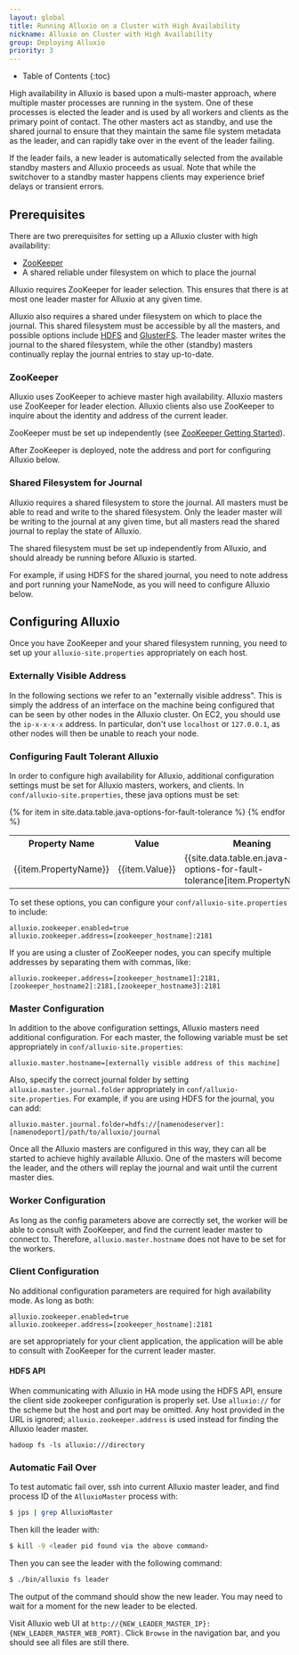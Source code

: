 ```yaml
---
layout: global
title: Running Alluxio on a Cluster with High Availability
nickname: Alluxio on Cluster with High Availability
group: Deploying Alluxio
priority: 3
---
```


* Table of Contents
{:toc}

High availability in Alluxio is based upon a multi-master approach, where multiple master processes
are running in the system. One of these processes is elected the leader and is used by all workers 
and clients as the primary point of contact. The other masters act as standby, and use the shared 
journal to ensure that they maintain the same file system metadata as the leader, and can rapidly 
take over in the event of the leader failing.

If the leader fails, a new leader is automatically selected from the available standby masters and
Alluxio proceeds as usual. Note that while the switchover to a standby master happens clients may
experience brief delays or transient errors.

## Prerequisites

There are two prerequisites for setting up a Alluxio cluster with high availability:

* [ZooKeeper](http://zookeeper.apache.org/)
* A shared reliable under filesystem on which to place the journal

Alluxio requires ZooKeeper for leader selection. This ensures that there is at most one leader
master for Alluxio at any given time.

Alluxio also requires a shared under filesystem on which to place the journal. This shared
filesystem must be accessible by all the masters, and possible options include
[HDFS](Configuring-Alluxio-with-HDFS.html) and
[GlusterFS](Configuring-Alluxio-with-GlusterFS.html). The leader master writes the journal to the
shared filesystem, while the other (standby) masters continually replay the journal entries to stay
up-to-date.

### ZooKeeper

Alluxio uses ZooKeeper to achieve master high availability. Alluxio masters use ZooKeeper for leader
election. Alluxio clients also use ZooKeeper to inquire about the identity and address of the
current leader.

ZooKeeper must be set up independently
(see [ZooKeeper Getting Started](http://zookeeper.apache.org/doc/r3.4.5/zookeeperStarted.html)).

After ZooKeeper is deployed, note the address and port for configuring Alluxio below.

### Shared Filesystem for Journal

Alluxio requires a shared filesystem to store the journal. All masters must be able to read and
write to the shared filesystem. Only the leader master will be writing to the journal at any given
time, but all masters read the shared journal to replay the state of Alluxio.

The shared filesystem must be set up independently from Alluxio, and should already be running
before Alluxio is started.

For example, if using HDFS for the shared journal, you need to note address and port running your
NameNode, as you will need to configure Alluxio below.

## Configuring Alluxio

Once you have ZooKeeper and your shared filesystem running, you need to set up your `alluxio-site.properties`
appropriately on each host.

### Externally Visible Address

In the following sections we refer to an "externally visible address". This is simply the address of
an interface on the machine being configured that can be seen by other nodes in the Alluxio cluster.
On EC2, you should use the `ip-x-x-x-x` address. In particular, don't use `localhost` or `127.0.0.1`, as
other nodes will then be unable to reach your node.

### Configuring Fault Tolerant Alluxio

In order to configure high availability for Alluxio, additional configuration settings must be set for
Alluxio masters, workers, and clients. In `conf/alluxio-site.properties`, these java options must be set:

<table class="table">
<tr><th>Property Name</th><th>Value</th><th>Meaning</th></tr>
{% for item in site.data.table.java-options-for-fault-tolerance %}
<tr>
  <td>{{item.PropertyName}}</td>
  <td>{{item.Value}}</td>
  <td>{{site.data.table.en.java-options-for-fault-tolerance[item.PropertyName]}}</td>
</tr>
{% endfor %}
</table>

To set these options, you can configure your `conf/alluxio-site.properties` to include:

    alluxio.zookeeper.enabled=true
    alluxio.zookeeper.address=[zookeeper_hostname]:2181

If you are using a cluster of ZooKeeper nodes, you can specify multiple addresses by separating them
with commas, like:

    alluxio.zookeeper.address=[zookeeper_hostname1]:2181,[zookeeper_hostname2]:2181,[zookeeper_hostname3]:2181

### Master Configuration

In addition to the above configuration settings, Alluxio masters need additional configuration. For
each master, the following variable must be set appropriately in `conf/alluxio-site.properties`:

    alluxio.master.hostname=[externally visible address of this machine]

Also, specify the correct journal folder by setting `alluxio.master.journal.folder` appropriately in
`conf/alluxio-site.properties`. For example, if you are using HDFS for the journal, you can add:

    alluxio.master.journal.folder=hdfs://[namenodeserver]:[namenodeport]/path/to/alluxio/journal

Once all the Alluxio masters are configured in this way, they can all be started to achieve highly
available Alluxio. One of the masters will become the leader, and the others will replay the journal
and wait until the current master dies.

### Worker Configuration

As long as the config parameters above are correctly set, the worker will be able to consult with
ZooKeeper, and find the current leader master to connect to. Therefore, `alluxio.master.hostname`
does not have to be set for the workers.

### Client Configuration

No additional configuration parameters are required for high availability mode. As long as both:

```properties
alluxio.zookeeper.enabled=true
alluxio.zookeeper.address=[zookeeper_hostname]:2181
```

are set appropriately for your client application, the application will be able to consult with
ZooKeeper for the current leader master.

#### HDFS API

When communicating with Alluxio in HA mode using the HDFS API, ensure the client side zookeeper
configuration is properly set. Use `alluxio://` for the scheme but the host and port may be omitted.
Any host provided in the URL is ignored; `alluxio.zookeeper.address` is used instead for finding the
Alluxio leader master.

```
hadoop fs -ls alluxio:///directory
```

### Automatic Fail Over

To test automatic fail over, ssh into current Alluxio master leader, and find process ID of
the `AlluxioMaster` process with:

```bash
$ jps | grep AlluxioMaster
```

Then kill the leader with:

```bash
$ kill -9 <leader pid found via the above command>
```

Then you can see the leader with the following command:

```bash
$ ./bin/alluxio fs leader
```

The output of the command should show the new leader. You may need to wait for a moment for the
new leader to be elected.

Visit Alluxio web UI at `http://{NEW_LEADER_MASTER_IP}:{NEW_LEADER_MASTER_WEB_PORT}`. Click `Browse` in
the navigation bar, and you should see all files are still there.
